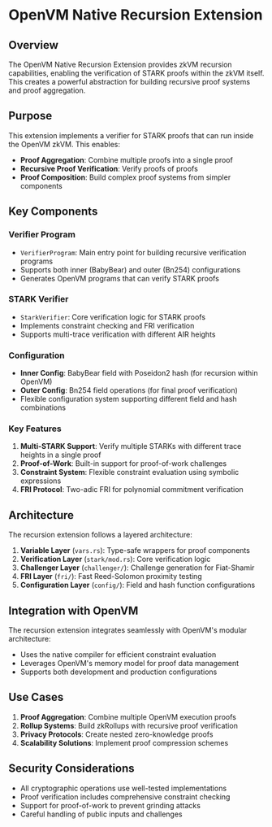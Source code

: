 # OpenVM Native Recursion Extension

## Overview

The OpenVM Native Recursion Extension provides zkVM recursion capabilities, enabling the verification of STARK proofs within the zkVM itself. This creates a powerful abstraction for building recursive proof systems and proof aggregation.

## Purpose

This extension implements a verifier for STARK proofs that can run inside the OpenVM zkVM. This enables:
- **Proof Aggregation**: Combine multiple proofs into a single proof
- **Recursive Proof Verification**: Verify proofs of proofs
- **Proof Composition**: Build complex proof systems from simpler components

## Key Components

### Verifier Program
- `VerifierProgram`: Main entry point for building recursive verification programs
- Supports both inner (BabyBear) and outer (Bn254) configurations
- Generates OpenVM programs that can verify STARK proofs

### STARK Verifier
- `StarkVerifier`: Core verification logic for STARK proofs
- Implements constraint checking and FRI verification
- Supports multi-trace verification with different AIR heights

### Configuration
- **Inner Config**: BabyBear field with Poseidon2 hash (for recursion within OpenVM)
- **Outer Config**: Bn254 field operations (for final proof verification)
- Flexible configuration system supporting different field and hash combinations

### Key Features

1. **Multi-STARK Support**: Verify multiple STARKs with different trace heights in a single proof
2. **Proof-of-Work**: Built-in support for proof-of-work challenges
3. **Constraint System**: Flexible constraint evaluation using symbolic expressions
4. **FRI Protocol**: Two-adic FRI for polynomial commitment verification

## Architecture

The recursion extension follows a layered architecture:

1. **Variable Layer** (`vars.rs`): Type-safe wrappers for proof components
2. **Verification Layer** (`stark/mod.rs`): Core verification logic
3. **Challenger Layer** (`challenger/`): Challenge generation for Fiat-Shamir
4. **FRI Layer** (`fri/`): Fast Reed-Solomon proximity testing
5. **Configuration Layer** (`config/`): Field and hash function configurations

## Integration with OpenVM

The recursion extension integrates seamlessly with OpenVM's modular architecture:
- Uses the native compiler for efficient constraint evaluation
- Leverages OpenVM's memory model for proof data management
- Supports both development and production configurations

## Use Cases

1. **Proof Aggregation**: Combine multiple OpenVM execution proofs
2. **Rollup Systems**: Build zkRollups with recursive proof verification
3. **Privacy Protocols**: Create nested zero-knowledge proofs
4. **Scalability Solutions**: Implement proof compression schemes

## Security Considerations

- All cryptographic operations use well-tested implementations
- Proof verification includes comprehensive constraint checking
- Support for proof-of-work to prevent grinding attacks
- Careful handling of public inputs and challenges